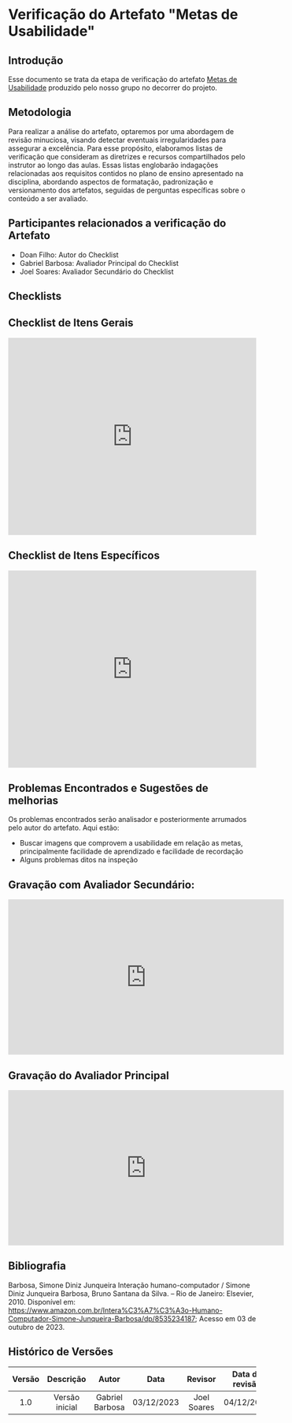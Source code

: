 # Verificação do Artefato "Metas de Usabilidade"

##  **Introdução**

Esse documento se trata da etapa de verificação do artefato [Metas de Usabilidade](https://interacao-humano-computador.github.io/2023.2-PlataformaLattes/An%C3%A1lise-de-requisitos/metas-de-usabilidade/) produzido pelo nosso grupo no decorrer do projeto.

## **Metodologia**

Para realizar a análise do artefato, optaremos por uma abordagem de revisão minuciosa, visando detectar eventuais irregularidades para assegurar a excelência. Para esse propósito, elaboramos listas de verificação que consideram as diretrizes e recursos compartilhados pelo instrutor ao longo das aulas. Essas listas englobarão indagações relacionadas aos requisitos contidos no plano de ensino apresentado na 
disciplina, abordando aspectos de formatação, padronização e versionamento dos artefatos, seguidas de perguntas específicas sobre o conteúdo a ser avaliado.

## **Participantes relacionados a verificação do Artefato**

- Doan Filho: Autor do Checklist
- Gabriel Barbosa: Avaliador Principal do Checklist
- Joel Soares: Avaliador Secundário do Checklist

## **Checklists**

## **Checklist de Itens Gerais**


<iframe src="https://docs.google.com/spreadsheets/d/e/2PACX-1vTjurOltQ8buLmH9JwC1dvm3DaijTZcAxl4NPrMj5TWQ7QSZPtleytC5Bz52ZHk8UchQ1J7pKPVKUmq/pubhtml?gid=635946144&amp;single=true&amp;widget=true&amp;headers=false"width="100%" height="400" frameborder="0" scrolling="no"></iframe>

## **Checklist de Itens Específicos**

<iframe src="https://docs.google.com/spreadsheets/d/e/2PACX-1vTjurOltQ8buLmH9JwC1dvm3DaijTZcAxl4NPrMj5TWQ7QSZPtleytC5Bz52ZHk8UchQ1J7pKPVKUmq/pubhtml?gid=1427617784&amp;single=true&amp;widget=true&amp;headers=false"width="100%" height="400" frameborder="0" scrolling="no"></iframe>

## **Problemas Encontrados e Sugestões de melhorias** 

Os problemas encontrados serão analisador e posteriormente arrumados pelo autor do artefato. Aqui estão:

- Buscar imagens que comprovem a usabilidade em relação as metas, principalmente facilidade de aprendizado e facilidade de recordação
- Alguns problemas ditos na inspeção


## **Gravação com Avaliador Secundário:**

<iframe width="560" height="315" src="https://www.youtube.com/embed/sbD9g7Y4O7o" title="Inspeção em dupla Metas de Usabilidade" frameborder="0" allow="accelerometer; autoplay; clipboard-write; encrypted-media; gyroscope; picture-in-picture; web-share" allowfullscreen></iframe>

## **Gravação do Avaliador Principal**

<iframe width="560" height="315" src="https://www.youtube.com/embed/zYyPQH5AZ9o" title="Verificação individual Metas Usabilidade" frameborder="0" allow="accelerometer; autoplay; clipboard-write; encrypted-media; gyroscope; picture-in-picture; web-share" allowfullscreen></iframe>


## Bibliografia

Barbosa, Simone Diniz Junqueira Interação humano-computador / Simone Diniz Junqueira Barbosa, Bruno Santana da Silva. – Rio de Janeiro: Elsevier, 2010. Disponível em: https://www.amazon.com.br/Intera%C3%A7%C3%A3o-Humano-Computador-Simone-Junqueira-Barbosa/dp/8535234187; Acesso em 03 de outubro de 2023.

## **Histórico de Versões**

| Versão |          Descrição              |     Autor      |      Data      |   Revisor     |    Data de revisão    |  
|:------:|:-------------------------------:|:--------------:|:--------------:|:-------------:|:---------------------:|
|  1.0   | Versão inicial |  Gabriel Barbosa  |   03/12/2023   |  Joel Soares  |   04/12/2023      |